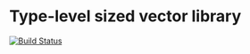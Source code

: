 Type-level sized vector library
================================
[![Build Status](https://travis-ci.org/konn/sized-vector.svg)](https://travis-ci.org/konn/sized-vector)


